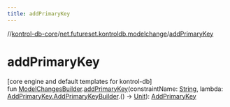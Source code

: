 ```yaml
---
title: addPrimaryKey
---
```

//[kontrol-db-core](../../index.html)/[net.futureset.kontroldb.modelchange](index.html)/[addPrimaryKey](add-primary-key.html)



# addPrimaryKey



[core engine and default templates for kontrol-db]\
fun [ModelChangesBuilder](../net.futureset.kontroldb.dsl/-model-changes-builder/index.html).[addPrimaryKey](add-primary-key.html)(constraintName: [String](https://kotlinlang.org/api/latest/jvm/stdlib/kotlin/-string/index.html), lambda: [AddPrimaryKey.AddPrimaryKeyBuilder](-add-primary-key/-add-primary-key-builder/index.html).() -&gt; [Unit](https://kotlinlang.org/api/latest/jvm/stdlib/kotlin/-unit/index.html)): [AddPrimaryKey](-add-primary-key/index.html)




